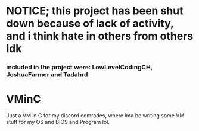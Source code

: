 # NOTICE; this project has been shut down because of lack of activity, and i think hate in others from others idk
### included in the project were: LowLevelCodingCH, JoshuaFarmer and Tadahrd
# VMinC
Just a VM in C for my discord comrades, where ima be writing some VM stuff for my OS and BIOS and Program lol.
